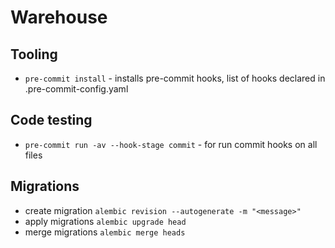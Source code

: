 # Warehouse

## Tooling
* `pre-commit install` - installs pre-commit hooks, list of hooks declared in .pre-commit-config.yaml

## Code testing
* `pre-commit run -av --hook-stage commit` - for run commit hooks on all files

## Migrations
* create migration `alembic revision --autogenerate -m "<message>"`
* apply migrations `alembic upgrade head`
* merge migrations `alembic merge heads`
